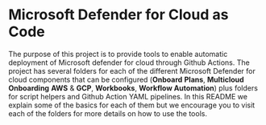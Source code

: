 # Microsoft Defender for Cloud as Code
The purpose of this project is to provide tools to enable automatic deployment of Microsoft defender for cloud through Github Actions. 
The project has several folders for each of the different Microsoft Defender for cloud  components that can be configured (**Onboard** **Plans**, **Multicloud** **Onboarding** **AWS** & **GCP**, **Workbooks**, **Workflow Automation**) plus folders for script helpers and Github Action YAML pipelines. 
In this README we explain some of the basics for each of them but we encourage you to visit each of the folders for more details on how to use the tools.

